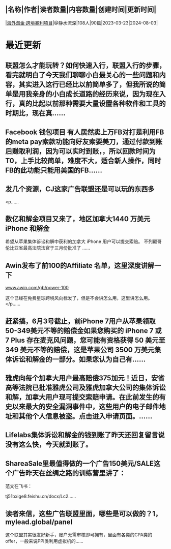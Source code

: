 |名称|作者|读者数量|内容数量|创建时间|更新时间|
---
|[海外淘金·跨境暴利项目](https://xiaobot.net/p/sczl?refer=0b133df9-27dc-423b-8101-639049001c13)|@静水流深|108人|90篇|2023-03-23|2024-08-03|

# 最近更新
## 联盟怎么才能玩转？如何快速入行，联盟入行的步骤，看完就明白了今天我们聊聊小白最关心的一些问题和内容，其实进入这行已经比以前简单多了，但我所说的简单是用我亲身的小白成长道路的经历来说，因为现在入行，真的比起以前那种需要大量设置各种软件和工具的时期比，现在真......
## Facebook 钱包项目 有人居然卖上万FB对打是利用FB的meta pay索款功能向好友索要美刀，通过付款到账后赚取利润，因为可以实时到账，，所以回款时间为T0，上手比较简单，难度不大，适合新人操作，同时FB的此功能只能用美国的FB......
## 发几个资源，CJ这家广告联盟还是可以玩的东西多













<p......
## 数亿和解金项目又来了，地区加拿大1440 万美元 iPhone 和解金

希望从苹果集体诉讼和解中获利的加拿大 iPhone 用户可以提交索赔。
不列颠哥伦比亚省最高法院法官于三月份批准了 ......
## Awin发布了前100的Affiliate 名单，这里深度讲解一下
www.awin.com/gb/power-100

这个已经在免费星球跨境风向标发了，但是不会讲怎么用，这里讲怎么用。
</p......
## 赶紧搞，6月3号截止，前iPhone 7用户从苹果领取50-349美元不等的赔偿金如果您购买的  iPhone 7 或 7 Plus 存在麦克风问题，您可能有资格获得 50 美元至 349 美元不等的赔偿，这是苹果公司 3500 万美元集体诉讼和解金的一部分。如果您认为自己有......
## 雅虎向每个加拿大用户最高赔偿375加元！近日，安省高等法院已批准雅虎公司及雅虎加拿大公司的集体诉讼和解，加拿大用户现可提交索赔申请。在此前发生的有史以来最大的安全漏洞事件中，这些用户的电子邮件地址和其他个人信息被盗。点击进入申请页面。......
## Lifelabs集体诉讼和解金的钱到账了昨天还回复留言说没有这么快，今天就到账了。



## ShareaSale里最值得做的一个广告150美元/SALE这个广告昨天在丝绸之路的训练营里讲了：


范文在飞书：

tj51bxige8.feishu.cn/docx/Lc2......
## 读者来信，这些广告联盟里面，哪些是可以做的？1，mylead.global/panel

这个联盟其实很友好新手，账户无需审核即可拥有，里面有各类的CPA类的offer，一般来说PPI类利用虚拟机的......

